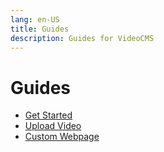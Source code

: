 ```yaml
---
lang: en-US
title: Guides
description: Guides for VideoCMS
---
```


# Guides

- [Get Started](./guide/get-started.md "Get Started")
- [Upload Video](./guide/upload-video.md "Upload Video")
- [Custom Webpage](./guide/custom-webpage.md "Custom Webpage")